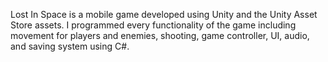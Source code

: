 
Lost In Space is a mobile game developed using Unity and the Unity Asset Store assets. 
I programmed every functionality of the game including movement for players and enemies, shooting, game controller, UI, audio, and saving system using C#.
